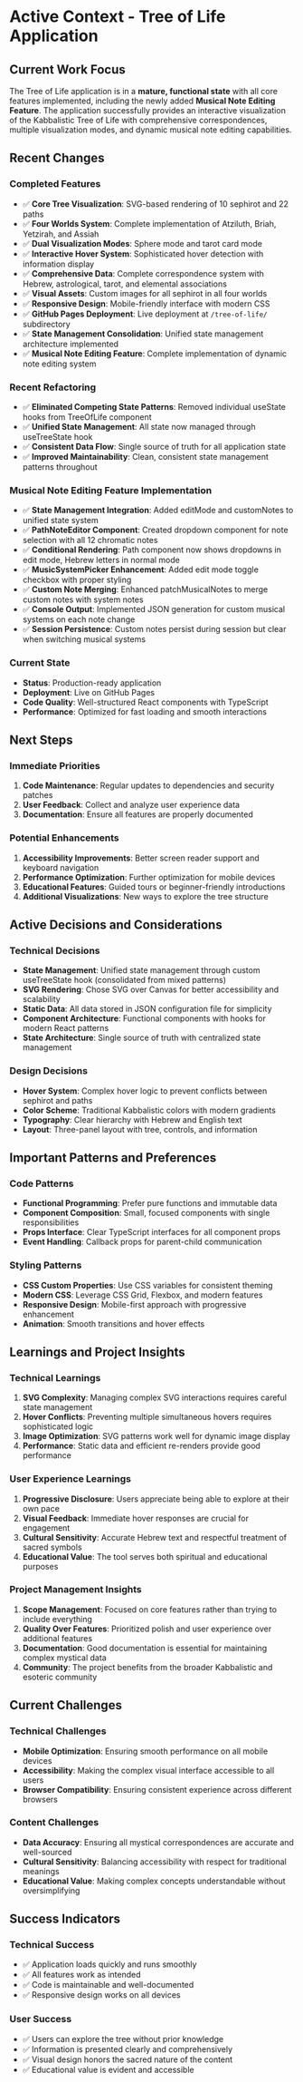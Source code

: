 # Active Context - Tree of Life Application

## Current Work Focus

The Tree of Life application is in a **mature, functional state** with all core features implemented, including the newly added **Musical Note Editing Feature**. The application successfully provides an interactive visualization of the Kabbalistic Tree of Life with comprehensive correspondences, multiple visualization modes, and dynamic musical note editing capabilities.

## Recent Changes

### Completed Features
- ✅ **Core Tree Visualization**: SVG-based rendering of 10 sephirot and 22 paths
- ✅ **Four Worlds System**: Complete implementation of Atziluth, Briah, Yetzirah, and Assiah
- ✅ **Dual Visualization Modes**: Sphere mode and tarot card mode
- ✅ **Interactive Hover System**: Sophisticated hover detection with information display
- ✅ **Comprehensive Data**: Complete correspondence system with Hebrew, astrological, tarot, and elemental associations
- ✅ **Visual Assets**: Custom images for all sephirot in all four worlds
- ✅ **Responsive Design**: Mobile-friendly interface with modern CSS
- ✅ **GitHub Pages Deployment**: Live deployment at `/tree-of-life/` subdirectory
- ✅ **State Management Consolidation**: Unified state management architecture implemented
- ✅ **Musical Note Editing Feature**: Complete implementation of dynamic note editing system

### Recent Refactoring
- ✅ **Eliminated Competing State Patterns**: Removed individual useState hooks from TreeOfLife component
- ✅ **Unified State Management**: All state now managed through useTreeState hook
- ✅ **Consistent Data Flow**: Single source of truth for all application state
- ✅ **Improved Maintainability**: Clean, consistent state management patterns throughout

### Musical Note Editing Feature Implementation
- ✅ **State Management Integration**: Added editMode and customNotes to unified state system
- ✅ **PathNoteEditor Component**: Created dropdown component for note selection with all 12 chromatic notes
- ✅ **Conditional Rendering**: Path component now shows dropdowns in edit mode, Hebrew letters in normal mode
- ✅ **MusicSystemPicker Enhancement**: Added edit mode toggle checkbox with proper styling
- ✅ **Custom Note Merging**: Enhanced patchMusicalNotes to merge custom notes with system notes
- ✅ **Console Output**: Implemented JSON generation for custom musical systems on each note change
- ✅ **Session Persistence**: Custom notes persist during session but clear when switching musical systems

### Current State
- **Status**: Production-ready application
- **Deployment**: Live on GitHub Pages
- **Code Quality**: Well-structured React components with TypeScript
- **Performance**: Optimized for fast loading and smooth interactions

## Next Steps

### Immediate Priorities
1. **Code Maintenance**: Regular updates to dependencies and security patches
2. **User Feedback**: Collect and analyze user experience data
3. **Documentation**: Ensure all features are properly documented

### Potential Enhancements
1. **Accessibility Improvements**: Better screen reader support and keyboard navigation
2. **Performance Optimization**: Further optimization for mobile devices
3. **Educational Features**: Guided tours or beginner-friendly introductions
4. **Additional Visualizations**: New ways to explore the tree structure

## Active Decisions and Considerations

### Technical Decisions
- **State Management**: Unified state management through custom useTreeState hook (consolidated from mixed patterns)
- **SVG Rendering**: Chose SVG over Canvas for better accessibility and scalability
- **Static Data**: All data stored in JSON configuration file for simplicity
- **Component Architecture**: Functional components with hooks for modern React patterns
- **State Architecture**: Single source of truth with centralized state management

### Design Decisions
- **Hover System**: Complex hover logic to prevent conflicts between sephirot and paths
- **Color Scheme**: Traditional Kabbalistic colors with modern gradients
- **Typography**: Clear hierarchy with Hebrew and English text
- **Layout**: Three-panel layout with tree, controls, and information

## Important Patterns and Preferences

### Code Patterns
- **Functional Programming**: Prefer pure functions and immutable data
- **Component Composition**: Small, focused components with single responsibilities
- **Props Interface**: Clear TypeScript interfaces for all component props
- **Event Handling**: Callback props for parent-child communication

### Styling Patterns
- **CSS Custom Properties**: Use CSS variables for consistent theming
- **Modern CSS**: Leverage CSS Grid, Flexbox, and modern features
- **Responsive Design**: Mobile-first approach with progressive enhancement
- **Animation**: Smooth transitions and hover effects

## Learnings and Project Insights

### Technical Learnings
1. **SVG Complexity**: Managing complex SVG interactions requires careful state management
2. **Hover Conflicts**: Preventing multiple simultaneous hovers requires sophisticated logic
3. **Image Optimization**: SVG patterns work well for dynamic image display
4. **Performance**: Static data and efficient re-renders provide good performance

### User Experience Learnings
1. **Progressive Disclosure**: Users appreciate being able to explore at their own pace
2. **Visual Feedback**: Immediate hover responses are crucial for engagement
3. **Cultural Sensitivity**: Accurate Hebrew text and respectful treatment of sacred symbols
4. **Educational Value**: The tool serves both spiritual and educational purposes

### Project Management Insights
1. **Scope Management**: Focused on core features rather than trying to include everything
2. **Quality Over Features**: Prioritized polish and user experience over additional features
3. **Documentation**: Good documentation is essential for maintaining complex mystical data
4. **Community**: The project benefits from the broader Kabbalistic and esoteric community

## Current Challenges

### Technical Challenges
- **Mobile Optimization**: Ensuring smooth performance on all mobile devices
- **Accessibility**: Making the complex visual interface accessible to all users
- **Browser Compatibility**: Ensuring consistent experience across different browsers

### Content Challenges
- **Data Accuracy**: Ensuring all mystical correspondences are accurate and well-sourced
- **Cultural Sensitivity**: Balancing accessibility with respect for traditional meanings
- **Educational Value**: Making complex concepts understandable without oversimplifying

## Success Indicators

### Technical Success
- ✅ Application loads quickly and runs smoothly
- ✅ All features work as intended
- ✅ Code is maintainable and well-documented
- ✅ Responsive design works on all devices

### User Success
- ✅ Users can explore the tree without prior knowledge
- ✅ Information is presented clearly and comprehensively
- ✅ Visual design honors the sacred nature of the content
- ✅ Educational value is evident and accessible

